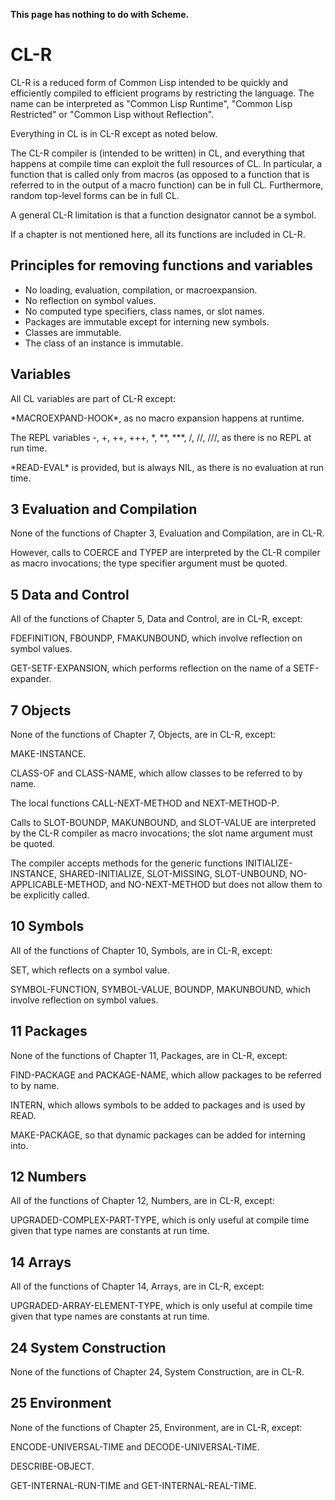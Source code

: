 **This page has nothing to do with Scheme.**

# CL-R

CL-R is a reduced form of Common Lisp intended to be quickly and efficiently compiled
to efficient programs by restricting the language.  The name can be interpreted as
"Common Lisp Runtime", "Common Lisp Restricted" or "Common Lisp without Reflection".

Everything in CL is in CL-R except as noted below.

The CL-R compiler is (intended to be written) in CL, and everything that happens
at compile time can exploit the full resources of CL.  In particular, a function
that is called only from macros (as opposed to a function that is referred to
in the output of a macro function) can be in full CL.  Furthermore, random
top-level forms can be in full CL.

A general CL-R limitation is that a function designator cannot be a symbol.

If a chapter is not mentioned here, all its functions are included in CL-R.

## Principles for removing functions and variables

  *  No loading, evaluation, compilation, or macroexpansion.
  *  No reflection on symbol values.
  *  No computed type specifiers, class names, or slot names.
  *  Packages are immutable except for interning new symbols.
  *  Classes are immutable.
  *  The class of an instance is immutable.
 
## Variables

All CL variables are part of CL-R except:

\*MACROEXPAND-HOOK\*, as no macro expansion happens at runtime.

The REPL variables -, +, ++, +++, \*, \*\*, \*\*\*, /, //, ///, as there is no REPL
at run time.

\*READ-EVAL\* is provided, but is always NIL, as there is no evaluation at run time.

## 3 Evaluation and Compilation

None of the functions of Chapter 3, Evaluation and Compilation, are in CL-R.

However, calls to COERCE and TYPEP are interpreted by the CL-R compiler as macro invocations;
the type specifier argument must be quoted.

## 5 Data and Control

All of the functions of Chapter 5, Data and Control, are in CL-R, except:

FDEFINITION, FBOUNDP, FMAKUNBOUND, which involve reflection on symbol values.

GET-SETF-EXPANSION, which performs reflection on the name of a SETF-expander.

## 7 Objects

None of the functions of Chapter 7, Objects, are in CL-R, except:

MAKE-INSTANCE.

CLASS-OF and CLASS-NAME, which allow classes to be referred to by name.

The local functions CALL-NEXT-METHOD and NEXT-METHOD-P.

Calls to SLOT-BOUNDP, MAKUNBOUND, and SLOT-VALUE are interpreted by the CL-R compiler
as macro invocations; the slot name argument must be quoted.

The compiler accepts methods for the generic functions INITIALIZE-INSTANCE,
SHARED-INITIALIZE, SLOT-MISSING, SLOT-UNBOUND, NO-APPLICABLE-METHOD,
and NO-NEXT-METHOD but does not allow them to be explicitly called.

## 10 Symbols

All of the functions of Chapter 10, Symbols, are in CL-R, except:

SET, which reflects on a symbol value.

SYMBOL-FUNCTION, SYMBOL-VALUE, BOUNDP, MAKUNBOUND, which involve
reflection on symbol values.

## 11 Packages

None of the functions of Chapter 11, Packages, are in CL-R, except:

FIND-PACKAGE and PACKAGE-NAME, which allow packages to be referred to by name.

INTERN, which allows symbols to be added to packages and is used by READ.

MAKE-PACKAGE, so that dynamic packages can be added for interning into.

## 12 Numbers

All of the functions of Chapter 12, Numbers, are in CL-R, except:

UPGRADED-COMPLEX-PART-TYPE, which is only useful at compile time given that
type names are constants at run time.

## 14 Arrays

All of the functions of Chapter 14, Arrays, are in CL-R, except:

UPGRADED-ARRAY-ELEMENT-TYPE, which is only useful at compile time given that
type names are constants at run time.

## 24 System Construction

None of the functions of Chapter 24, System Construction, are in CL-R.

## 25 Environment

None of the functions of Chapter 25, Environment, are in CL-R, except:

ENCODE-UNIVERSAL-TIME and DECODE-UNIVERSAL-TIME.

DESCRIBE-OBJECT.

GET-INTERNAL-RUN-TIME and GET-INTERNAL-REAL-TIME.


